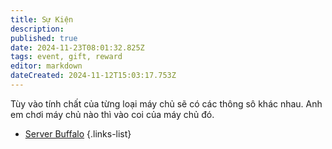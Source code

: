 ```yaml
---
title: Sự Kiện
description: 
published: true
date: 2024-11-23T08:01:32.825Z
tags: event, gift, reward
editor: markdown
dateCreated: 2024-11-12T15:03:17.753Z
---
```


Tùy vào tính chất của từng loại máy chủ sẽ có các thông sô khác nhau.
Anh em chơi máy chủ nào thì vào coi của máy chủ đó.

- [Server Buffalo](/vi/events/buffalo)
{.links-list}
